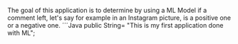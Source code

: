 The goal of this application is to determine by using a ML Model if a comment left, let's say for example in an Instagram picture, is a positive one or a negative one.
´´´Java
public String= "This is my first application done with ML";
